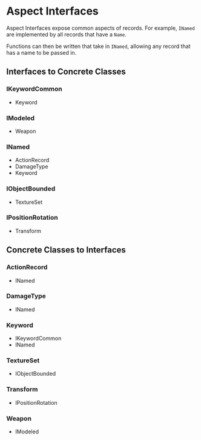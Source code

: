 # Aspect Interfaces
Aspect Interfaces expose common aspects of records.  For example, `INamed` are implemented by all records that have a `Name`.

Functions can then be written that take in `INamed`, allowing any record that has a name to be passed in.
## Interfaces to Concrete Classes
### IKeywordCommon
- Keyword
### IModeled
- Weapon
### INamed
- ActionRecord
- DamageType
- Keyword
### IObjectBounded
- TextureSet
### IPositionRotation
- Transform
## Concrete Classes to Interfaces
### ActionRecord
- INamed
### DamageType
- INamed
### Keyword
- IKeywordCommon
- INamed
### TextureSet
- IObjectBounded
### Transform
- IPositionRotation
### Weapon
- IModeled

